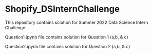 # Shopify_DSInternChallenge

This repository contains solution for Summer 2022 Data Science Intern Challenge

Question1.ipynb file contains solution for Question 1 (a,b, & c)

Question2.ipynb file contains solution for Question 2 (a,b, & c)
